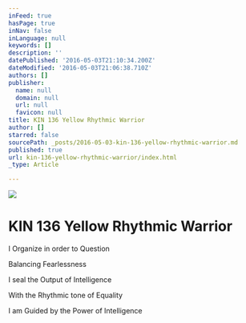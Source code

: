 ```yaml
---
inFeed: true
hasPage: true
inNav: false
inLanguage: null
keywords: []
description: ''
datePublished: '2016-05-03T21:10:34.200Z'
dateModified: '2016-05-03T21:06:38.710Z'
authors: []
publisher:
  name: null
  domain: null
  url: null
  favicon: null
title: KIN 136 Yellow Rhythmic Warrior
author: []
starred: false
sourcePath: _posts/2016-05-03-kin-136-yellow-rhythmic-warrior.md
published: true
url: kin-136-yellow-rhythmic-warrior/index.html
_type: Article

---
```

![](https://the-grid-user-content.s3-us-west-2.amazonaws.com/f7ff7ce9-5745-46b6-b4ee-49500f843973.png)

# KIN 136 Yellow Rhythmic Warrior

I Organize in order to Question

Balancing Fearlessness

I seal the Output of Intelligence

With the Rhythmic tone of Equality

I am Guided by the Power of Intelligence